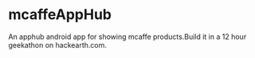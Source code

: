 # mcaffeAppHub
An apphub android app for showing mcaffe products.Build it in a 12 hour geekathon on hackearth.com.
